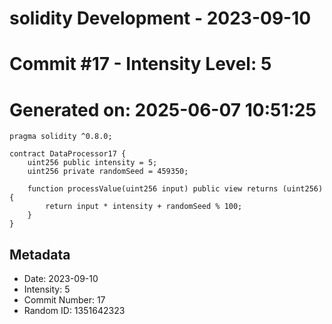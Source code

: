 ﻿# solidity Development - 2023-09-10
# Commit #17 - Intensity Level: 5
# Generated on: 2025-06-07 10:51:25
```solidity
pragma solidity ^0.8.0;

contract DataProcessor17 {
    uint256 public intensity = 5;
    uint256 private randomSeed = 459350;

    function processValue(uint256 input) public view returns (uint256) {
        return input * intensity + randomSeed % 100;
    }
}
```
## Metadata
- Date: 2023-09-10
- Intensity: 5
- Commit Number: 17
- Random ID: 1351642323
